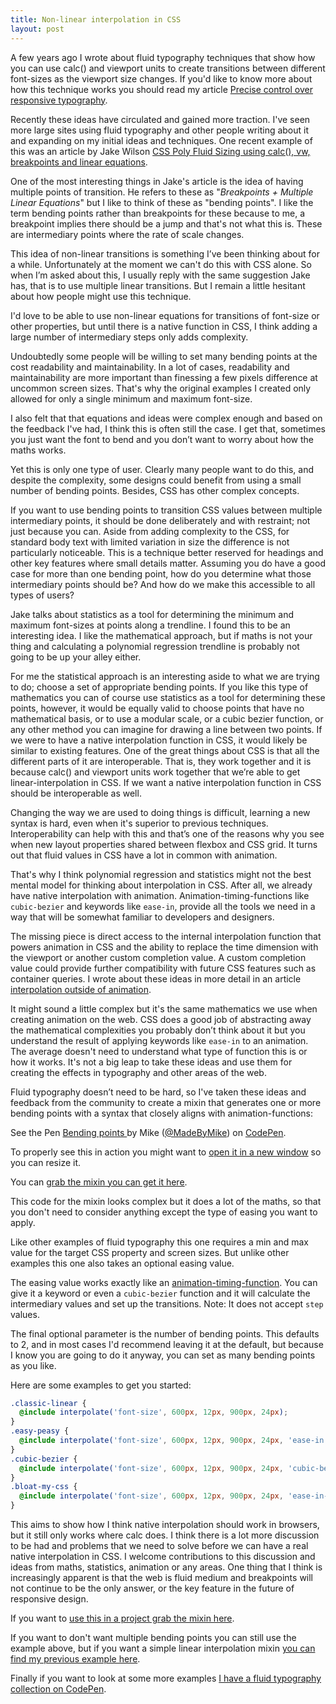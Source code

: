 ```yaml
---
title: Non-linear interpolation in CSS
layout: post
---
```


A few years ago I wrote about fluid typography techniques that show how you can use calc() and viewport units to create transitions between different font-sizes as the viewport size changes. If you'd like to know more about how this technique works you should read my article [Precise control over responsive typography](https://madebymike.com.au/writing/precise-control-responsive-typography/).

Recently these ideas have circulated and gained more traction. I've seen more large sites using fluid typography and other people writing about it and expanding on my initial ideas and techniques. One recent example of this was an article by Jake Wilson [CSS Poly Fluid Sizing using calc(), vw, breakpoints and linear equations](https://medium.com/@jakobud/css-polyfluidsizing-using-calc-vw-breakpoints-and-linear-equations-8e15505d21ab).

One of the most interesting things in Jake's article is the idea of having multiple points of transition. He refers to these as "*Breakpoints + Multiple Linear Equations*" but I like to think of these as "bending points". I like the term bending points rather than breakpoints for these because to me, a breakpoint implies there should be a jump and that's not what this is. These are intermediary points where the rate of scale changes.

This idea of non-linear transitions is something I’ve been thinking about for a while. Unfortunately at the moment we can't do this with CSS alone. So when I’m asked about this, I usually reply with the same suggestion Jake has, that is to use multiple linear transitions. But I remain a little hesitant about how people might use this technique.

I'd love to be able to use non-linear equations for transitions of font-size or other properties, but until there is a native function in CSS, I think adding a large number of intermediary steps only adds complexity.

Undoubtedly some people will be willing to set many bending points at the cost readability and maintainability. In a lot of cases, readability and maintainability are more important than finessing a few pixels difference at uncommon screen sizes. That's why the original examples I created only allowed for only a single minimum and maximum font-size.

I also felt that that equations and ideas were complex enough and based on the feedback I've had, I think this is often still the case. I get that, sometimes you just want the font to bend and you don’t want to worry about how the maths works.

Yet this is only one type of user. Clearly many people want to do this, and despite the complexity, some designs could benefit from using a small number of bending points. Besides, CSS has other complex concepts.

If you want to use bending points to transition CSS values between multiple intermediary points, it should be done deliberately and with restraint; not just because you can. Aside from adding complexity to the CSS, for standard body text with limited variation in size the difference is not particularly noticeable. This is a technique better reserved for headings and other key features where small details matter. Assuming you do have a good case for more than one bending point, how do you determine what those intermediary points should be? And how do we make this accessible to all types of users?

Jake talks about statistics as a tool for determining the minimum and maximum font-sizes at points along a trendline. I found this to be an interesting idea. I like the mathematical approach, but if maths is not your thing and calculating a polynomial regression trendline is probably not going to be up your alley either.

For me the statistical approach is an interesting aside to what we are trying to do; choose a set of appropriate bending points. If you like this type of mathematics you can of course use statistics as a tool for determining these points, however, it would be equally valid to choose points that have no mathematical basis, or to use a modular scale, or a cubic bezier function, or any other method you can imagine for drawing a line between two points.
If we were to have a native interpolation function in CSS, it would likely be similar to existing features. One of the great things about CSS is that all the different parts of it are interoperable. That is, they work together and it is because calc() and viewport units work together that we’re able to get linear-interpolation in CSS. If we want a native interpolation function in CSS should be interoperable as well.

Changing the way we are used to doing things is difficult, learning a new syntax is hard, even when it's superior to previous techniques. Interoperability can help with this and that’s one of the reasons why you see when new layout properties shared between flexbox and CSS grid. It turns out that fluid values in CSS have a lot in common with animation.

That's why I think polynomial regression and statistics might not the best mental model for thinking about interpolation in CSS. After all, we already have native interpolation with animation. Animation-timing-functions like `cubic-bezier` and keywords like `ease-in`, provide all the tools we need in a way that will be somewhat familiar to developers and designers.

The missing piece is direct access to the internal interpolation function that powers animation in CSS and the ability to replace the time dimension with the viewport or another custom completion value. A custom completion value could provide further compatibility with future CSS features such as container queries. I wrote about these ideas in more detail in an article [interpolation outside of animation](https://madebymike.com.au/writing/interpolation-without-animation/).

It might sound a little complex but it's the same mathematics we use when creating animation on the web.  CSS does a good job of abstracting away the mathematical complexities you probably don’t think about it but you understand the result of applying keywords like `ease-in` to an animation. The average doesn't need to understand what type of function this is or how it works. It's not a big leap to take these ideas and use them for creating the effects in typography and other areas of the web.

Fluid typography doesn’t need to be hard, so I've taken these ideas and feedback from the community to create a mixin that generates one or more bending points with a syntax that closely aligns with animation-functions:

<p data-height="550" data-theme-id="dark" data-slug-hash="oWqvNa" data-default-tab="css,result" data-user="MadeByMike" data-embed-version="2" data-pen-title="Bending points " class="codepen">See the Pen <a href="http://codepen.io/MadeByMike/pen/oWqvNa/">Bending points </a> by Mike (<a href="http://codepen.io/MadeByMike">@MadeByMike</a>) on <a href="http://codepen.io">CodePen</a>.</p>
<script async src="https://production-assets.codepen.io/assets/embed/ei.js"></script>

To properly see this in action you might want to <a href="http://codepen.io/MadeByMike/pen/oWqvNa/?editors=0100" target="_blank">open it in a new window</a> so you can resize it.

You can [grab the mixin you can get it here](https://www.sassmeister.com/gist/beac01f68da4f9ef3007c0d17f72d8c6).

This code for the mixin looks complex but it does a lot of the maths, so that you don't need to consider anything except the type of easing you want to apply.

Like other examples of fluid typography this one requires a min and max value for the target CSS property and screen sizes. But unlike other examples this one also takes an optional easing value.

The easing value works exactly like an [animation-timing-function](https://developer.mozilla.org/en/docs/Web/CSS/animation-timing-function). You can give it a keyword or even a `cubic-bezier` function and it will calculate the intermediary values and set up the transitions. Note: It does not accept `step` values.

The final optional parameter is the number of bending points. This defaults to 2, and in most cases I'd recommend leaving it at the default, but because I know you are going to do it anyway, you can set as many bending points as you like.

Here are some examples to get you started:

```scss
.classic-linear {
  @include interpolate('font-size', 600px, 12px, 900px, 24px);
}
.easy-peasy {
  @include interpolate('font-size', 600px, 12px, 900px, 24px, 'ease-in');
}
.cubic-bezier {
  @include interpolate('font-size', 600px, 12px, 900px, 24px, 'cubic-bezier(0.755, 0.05, 0.855, 0.06)');
}
.bloat-my-css {
  @include interpolate('font-size', 600px, 12px, 900px, 24px, 'ease-in-ease-out', 10);
}
```
This aims to show how I think native interpolation should work in browsers, but it still only works where calc does. I think there is a lot more discussion to be had and problems that we need to solve before we can have a real native interpolation in CSS. I welcome contributions to this discussion and ideas from maths, statistics, animation or any areas. One thing that I think is increasingly apparent is that the web is fluid medium and breakpoints will not continue to be the only answer, or the key feature in the future of responsive design.


If you want to [use this in a project grab the mixin here](https://www.sassmeister.com/gist/beac01f68da4f9ef3007c0d17f72d8c6).

If you want to don't want multiple bending points you can still use the example above, but if you want a simple linear interpolation mixin [you can find my previous example here](https://www.sassmeister.com/gist/d8714d9b987e376ad52db5ede5401ff3).

Finally if you want to look at some more examples [I have a fluid typography collection on CodePen](http://codepen.io/collection/nLbRMZ/).
